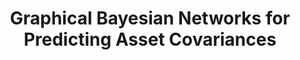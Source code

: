 ---
layout: page
title: Graphical Bayesian Networks for Predicting Asset Covariances
description: >
  Covariance matrix prediction is a long-standing challenge in modern portfolio
  theory and quantitative finance. In this project, we investigate the
  effectiveness of Bayesian networks in predicting the covariance matrix of
  financial assets (specifically a subset of the S&P 500), evaluated against
  Heterogeneous Autoregressive (HAR) models.
img: assets/img/posts/rainier.webp
importance: 2
category: machine-learning
redirect_internal: _posts/2022-12-13-graphical-bayesian-network-for-predicting-asset-covariances.markdown
---